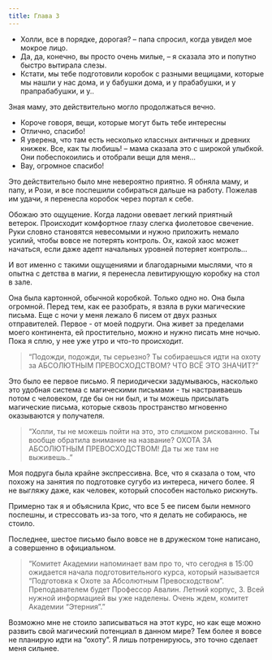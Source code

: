 ```yaml
---
title: Глава 3
---
```


- Холли, все в порядке, дорогая? – папа спросил, когда увидел мое мокрое лицо.
- Да, да, конечно, вы просто очень милые, – я сказала это и попутно быстро
  вытирала слезы.
- Кстати, мы тебе подготовили коробок с разными вещицами, которые мы нашли у нас дома, и у бабушки дома, и у прабабушки,
  и у прапрабабушки, и у..

Зная маму, это действительно могло продолжаться вечно.

- Короче говоря, вещи, которые могут быть тебе интересны
- Отлично, спасибо!
- Я уверена, что там есть несколько классных античных и древних книжек. Все, как ты любишь! – мама сказала это с широкой
  улыбкой. Они побеспокоились и отобрали вещи для меня…
- Вау, огромное спасибо!

Это действительно было мне невероятно приятно. Я обняла маму, и папу, и Рози, и все поспешили собираться дальше на
работу. Пожелав им удачи, я перенесла коробок через портал к себе.

Обожаю это ощущение. Когда ладони овевает легкий приятный ветерок. Происходит комфортное глазу слегка фиолетовое
свечение. Руки словно становятся невесомыми и нужно приложить немало усилий, чтобы вовсе не потерять контроль. Ох, какой
хаос может начаться, если даже адепт начальных уровней потеряет контроль…

И вот именно с такими ощущениями и благодарными мыслями, что я опытна с детства в магии, я перенесла левитирующую
коробку на стол в зале.

Она была картонной, обычной коробкой. Только одно но. Она была огромной.
Перед тем, как ее разобрать, я взяла в руки магические письма. Еще с ночи у меня лежало 6 писем от двух разных
отправителей. Первое - от моей подруги. Она живет за пределами моего континента, ей простительно, можно и нужно писать
мне ночью. Пока я сплю, у нее уже утро и что-то происходит.

> “Подожди, подожди, ты серьезно? Ты собираешься идти на охоту за АБСОЛЮТНЫМ ПРЕВОСХОДСТВОМ? ЧТО ВСЁ ЭТО ЗНАЧИТ?”

Это было ее первое письмо. Я периодически задумываюсь, насколько это удобная система с магическими письмами - ты
настраиваешь потом с человеком, где бы он ни был, и ты можешь присылать магические письма, которые сквозь пространство
мгновенно оказываются у получателя.

> “Холли, ты не можешь пойти на это, это слишком рискованно. Ты вообще обратила внимание на название? ОХОТА ЗА
> АБСОЛЮТНЫМ ПРЕВОСХОДСТВОМ! Да ты же там не выживешь..”

Моя подруга была крайне экспрессивна. Все, что я сказала о том, что похожу на занятия по подготовке сугубо из интереса,
ничего более. Я не выгляжу даже, как человек, который способен настолько рискнуть.

Примерно так я и объяснила Крис, что все 5 ее писем были немного поспешны, и стрессовать из-за того, что я делать не
собираюсь, не стоило.

Последнее, шестое письмо было вовсе не в дружеском тоне написано, а совершенно в официальном.

> “Комитет Академии напоминает вам про то, что сегодня в 15:00 ожидается начала подготовительного курса, который
> называется “Подготовка к Охоте за Абсолютным Превосходством”. Преподавателем будет Профессор Авалин. Летний корпус, 3.
> Всей нужной информацией вы уже наделены. Очень ждем, комитет Академии “Этерния”.”

Возможно мне не стоило записываться на этот курс, но как еще можно развить свой магический потенциал в данном мире? Тем
более я вовсе не планирую идти на “охоту”. Я лишь потренируюсь, это точно сделает меня сильнее.
